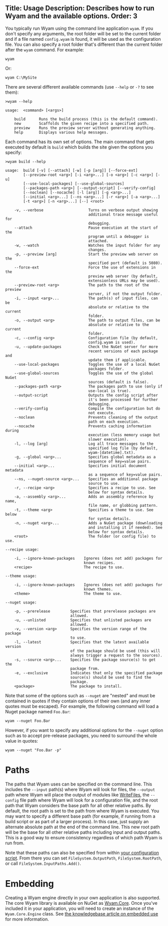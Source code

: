 Title: Usage
Description: Describes how to run Wyam and the available options.
Order: 3
---
You typically run Wyam using the command line application `wyam`. If you don't specify any arguments, the root folder will be set to the current folder and if a file named `config.wyam` is found, it will be used as the configuration file. You can also specify a root folder that's different than the current folder after the `wyam` command. For example:

```
wyam
```

Or:

```
wyam C:\MySite
```

There are several different available commands (use `--help` or `-?` to see them):

```
>wyam --help            

usage:  <command> [<args>]                                                
                                                                          
    build      Runs the build process (this is the default command).      
    new        Scaffolds the given recipe into a specified path.          
    preview    Runs the preview server without generating anything.       
    help       Displays various help messages.                            
```

Each command has its own set of options. The main command that gets executed
by default is `build` which builds the site given the options you specify:

```
>wyam build --help

usage:  build [-v] [--attach] [-w] [-p [arg]] [--force-ext]
        [--preview-root <arg>] [-i <arg>...] [-o <arg>] [-c <arg>] [-u]
        [--use-local-packages] [--use-global-sources]
        [--packages-path <arg>] [--output-script] [--verify-config]
        [--noclean] [--nocache] [-l [arg]] [-g <arg>...]
        [--initial <arg>...] [--ns <arg>...] [-r <arg>] [-a <arg>...]
        [-t <arg>] [-n <arg>...] [--] <root>

    -v, --verbose                    Turns on verbose output showing
                                     additional trace message useful for
                                     debugging.
    --attach                         Pause execution at the start of the
                                     program until a debugger is
                                     attached.
    -w, --watch                      Watches the input folder for any
                                     changes.
    -p, --preview [arg]              Start the preview web server on the
                                     specified port (default is 5080).
    --force-ext                      Force the use of extensions in the
                                     preview web server (by default,
                                     extensionless URLs may be used).
    --preview-root <arg>             The path to the root of the preview
                                     server, if not the output folder.
    -i, --input <arg>...             The path(s) of input files, can be
                                     absolute or relative to the current
                                     folder.
    -o, --output <arg>               The path to output files, can be
                                     absolute or relative to the current
                                     folder.
    -c, --config <arg>               Configuration file (by default,
                                     config.wyam is used).
    -u, --update-packages            Check the NuGet server for more
                                     recent versions of each package and
                                     update them if applicable.
    --use-local-packages             Toggles the use of a local NuGet
                                     packages folder.
    --use-global-sources             Toggles the use of the global NuGet
                                     sources (default is false).
    --packages-path <arg>            The packages path to use (only if
                                     use-local is true).
    --output-script                  Outputs the config script after
                                     it's been processed for further
                                     debugging.
    --verify-config                  Compile the configuration but do
                                     not execute.
    --noclean                        Prevents cleaning of the output
                                     path on each execution.
    --nocache                        Prevents caching information during
                                     execution (less memory usage but
                                     slower execution).
    -l, --log [arg]                  Log all trace messages to the
                                     specified log file (by default,
                                     wyam-[datetime].txt).
    -g, --global <arg>...            Specifies global metadata as a
                                     sequence of key=value pairs.
    --initial <arg>...               Specifies initial document metadata
                                     as a sequence of key=value pairs.
    --ns, --nuget-source <arg>...    Specifies an additional package
                                     source to use.
    -r, --recipe <arg>               Specifies a recipe to use. See
                                     below for syntax details.
    -a, --assembly <arg>...          Adds an assembly reference by name,
                                     file name, or globbing pattern.
    -t, --theme <arg>                Specifies a theme to use. See below
                                     for syntax details.
    -n, --nuget <arg>...             Adds a NuGet package (downloading
                                     and installing it if needed). See
                                     below for syntax details.
    <root>                           The folder (or config file) to use.

--recipe usage:

    -i, --ignore-known-packages    Ignores (does not add) packages for
                                   known recipes.
    <recipe>                       The recipe to use.

--theme usage:

    -i, --ignore-known-packages    Ignores (does not add) packages for
                                   known themes.
    <theme>                        The theme to use.

--nuget usage:

    -p, --prerelease         Specifies that prerelease packages are
                             allowed.
    -u, --unlisted           Specifies that unlisted packages are
                             allowed.
    -v, --version <arg>      Specifies the version range of the package
                             to use.
    -l, --latest             Specifies that the latest available version
                             of the package should be used (this will
                             always trigger a request to the sources).
    -s, --source <arg>...    Specifies the package source(s) to get the
                             package from.
    -e, --exclusive          Indicates that only the specified package
                             source(s) should be used to find the
                             package.
    <package>                The package to install.
```

Note that some of the options such as `--nuget` are "nested" and must be contained in quotes if they contain options of their own (and any inner quotes must be escaped). For example, the following command will load a Nuget package named `Foo.Bar`:

```
wyam --nuget Foo.Bar 
```

However, if you want to specify any additional options for the `--nuget` option such as to accept pre-release packages, you need to surround the whole value in quotes:

```
wyam --nuget "Foo.Bar -p" 
```

# Paths

The paths that Wyam uses can be specified on the command line. This includes the `--input` path(s) where Wyam will look for files, the `--output` path where Wyam will place the output of modules like [WriteFiles](/modules/writefiles), the `--config` file path where Wyam will look for a configuration file, and the root path that Wyam considers the base path for all other relative paths. By default, the root path is set to the path from where Wyam is executed. You may want to specify a different base path (for example, if running from a build script or as part of a larger process). In this case, just supply an alternate absolute path at the end of the command line. This new root path will be the base for all other relative paths including input and output paths. This is a good way to ensure consistency regardless of which path Wyam is run from.

Note that these paths can also be specified from within [your configuration script](/getting-started/configuration). From there you can set `FileSystem.OutputPath`, `FileSystem.RootPath`, or call `FileSystem.InputPaths.Add()`.

# Embedding

Creating a Wyam engine directly in your own application is also supported. The core Wyam library is available on NuGet as [Wyam.Core](https://www.nuget.org/packages/Wyam.Core). Once you've included it in your application, you will need to create an instance of the `Wyam.Core.Engine` class. See [the knowledgebase article on embedded use](/knowledgebase/embedded-use) for more information.